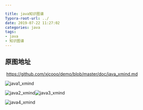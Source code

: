 ```yaml
---

title: java知识图谱
Typora-root-url: ../
date: 2019-07-22 11:27:02
categories: java
tags:
- java
- 知识图谱
---
```


## 原图地址

​			https://github.com/xjcooo/demo/blob/master/doc/java_xmind.md

![java1_xmind](/images/java1_xmind.jpg)

![java2_xmind](/images/java2_xmind.jpg)![java3_xmind](/images/java3_xmind.jpg)

![java4_xmind](/images/java4_xmind.jpg)